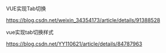 
VUE实现Tab切换

https://blog.csdn.net/weixin_34354173/article/details/91388528

vue实现tab切换样式

https://blog.csdn.net/YY110621/article/details/84787963
